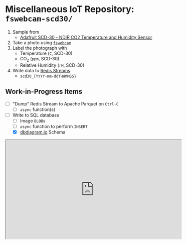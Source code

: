 # Miscellaneous IoT Repository: `fswebcam-scd30/`

1. Sample from
   - [Adafruit SCD-30 - NDIR CO2 Temperature and Humidity Sensor](https://www.adafruit.com/product/4867)
2. Take a photo using [`fswebcam`](https://github.com/fsphil/fswebcam)
3. Label the photograph with
   - Temperature (`C`, SCD-30)
   - CO<sub>2</sub> (`ppm`, SCD-30)
   - Relative Humidity (`rH`, SCD-30)
4. Write data to [Redis Streams](https://redis.io/docs/data-types/streams/)
   - `scd30_{YYYY-mm-ddTHHMMSS}`

## Work-in-Progress Items

- [ ] "Dump" Redis Stream to Apache Parquet on `Ctrl-C`
  - [ ] `async` function(s)
- [ ] Write to SQL database
  - [ ] Image `BLOB`s
  - [ ] `async` function to perform `INSERT`
  - [x] [dbdiagram.io](https://dbdiagram.io) Schema
<iframe width="560" height="315" src='https://dbdiagram.io/embed/641dc4665758ac5f1723edb0'> </iframe>
<!-- include photos/schematic(s)/...? -->
